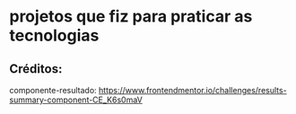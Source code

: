 # projetos que fiz para praticar as tecnologias
 
## Créditos:
componente-resultado: https://www.frontendmentor.io/challenges/results-summary-component-CE_K6s0maV
